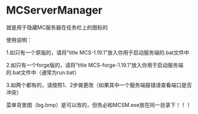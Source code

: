 # MCServerManager

就是用于隐藏MC服务器在任务栏上的图标的

使用说明：

1.如只有一个原版的，请将"title MCS-1.19.1"放入你用于启动服务端的.bat文件中

2.如只有一个forge版的，请将"title MCS-forge-1.19.1"放入你用于启动服务端的.bat文件中（通常为run.bat）

3.如两个都有的，请按照1、2步做更改（如果其中一个服务端报错请查看端口是否冲突）

菜单背景图（bg.bmp）是可以改的，但务必和MCSM.exe放在同一目录下！！！
